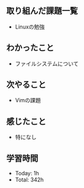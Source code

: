 ## 取り組んだ課題一覧
- Linuxの勉強
## わかったこと
- ファイルシステムについて
## 次やること
- Vimの課題
## 感じたこと
- 特になし
## 学習時間
- Today: 1h
- Total: 342h

